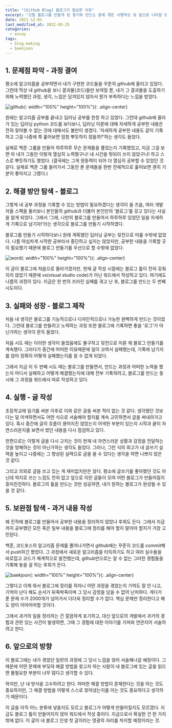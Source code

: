 ```yaml
---
title: "[Github Blog] 블로그가 필요한 이유"
excerpt: "깃헙 블로그를 만들게 된 동기와 만드는 중에 겪은 시행착오 및 앞으로 나아갈 방향"
date: 2021-12-01
last_modified_at: 2022-03-25
categories:
  - essay
tags:
  - blog-making
  - baekjoon
---
```


## 1. 문제점 파악 - 과정 결여

평소에 알고리즘을 공부하면서 내가 구현한 코드들을 꾸준히 github에 올리고 있었다. 그런데 막상 내 github을 보니 결과물(코드)들만 보여질 뿐, 내가 그 결과물을 도출하기 위해 노력했던 과정, 생각, 느낌은 담겨있지 않아서 뭔가 부족하다는 느낌을 받았다. 

![github](https://user-images.githubusercontent.com/30232837/158522443-689e83fd-8057-46c5-b185-825a0aed7c9b.png "github"){: width="100%" height="100%"}{: .align-center}

원래는 알고리즘 공부를 끝내고 딥러닝 공부를 한창 하고 있었다. 그런데 github에 올라가 있는 딥러닝 python 코드를 보다보니, 딥러닝 이론에 대해 자세하게 공부한 내용은 전혀 찾아볼 수 없는 것에 대해서도 불만이 생겼다. ‘자세하게 공부한 내용도 같이 기록하고 그걸 나중에 쭉 훑어보면 엄청 뿌듯하지 않을까?’하는 생각도 들었다. 

실제로 백준 그룹을 만들어 하루하루 무슨 문제들을 풀었는지 기록했었고, 지금 그걸 보면 아 내가 그동안 이렇게 열심히 노력했구나! 내 시간을 헛되이 쓰지 않았구나! 하고 스스로 뿌듯하기도 했었다. (결국에는 그게 원동력이 되어 더 열심히 공부할 수 있었던 것 같다. 실제로 백준 그룹 들어가서 그동안 푼 문제들을 한번 전체적으로 훑어보면 괜히 기분이 좋아지고 그랬다.)

## 2. 해결 방안 탐색 - 블로그

그렇게 내 공부 과정을 기록할 수 있는 방법이 필요하겠다는 생각이 들 즈음, 여러 개발자들 스펙을 둘러보니 본인들의 github과 더불어 본인만의 ‘블로그’를 갖고 있다는 사실을 알게 되었다. 그래서 ‘그래, 나만의 블로그를 만들어서 하루하루 있었던 일을 자세하게 기록으로 남기자!’라는 생각으로 블로그를 만들기 시작하였다. 

블로그를 만들기 시작하다보니 원래 계획했던 딥러닝 공부는 뒷전으로 미룰 수밖에 없었다. 나름 야심차게 시작한 공부라서 중단하고 싶지는 않았지만, 공부한 내용을 기록할 곳이 필요했기 때문에 블로그 만들기를 우선으로 할 수밖에 없었다.

![word](https://user-images.githubusercontent.com/30232837/158537774-0ae58eaf-b470-49ed-852b-cc59fc1a078e.png "word"){: width="100%" height="100%"}{: .align-center}

이 글이 블로그에 처음으로 올라가겠지만, 현재 글 작성 시점에는 블로그 틀이 전혀 갖춰지지 않았기 때문에 vs(visual studio code)가 아닌 워드에서 작성하고 있다. 여기에도 나름의 과정이 있다. 지금은 한 번의 쓰라린 실패를 겪고 난 후, 블로그를 만드는 두 번째 시도이다. 

## 3. 실패와 성장 - 블로그 제작

처음 내 생각은 블로그를 기능적으로나 디자인적으로나 가능한 완벽하게 만드는 것이었다. 그런데 블로그를 만들려고 노력하는 과정 또한 블로그에 기록하면 좋을 '로그'가 아닌가하는 생각이 문득 들었다.

처음 시도 때는 이러한 생각이 들었음에도 불구하고 뒷전으로 미룬 채 블로그 만들기를 계속했다. 그러다가 중간에 어떠한 이유때문에 일이 꼬여서 실패했는데, 기록에 남기지를 않아 정확히 어떻게 실패했는지를 알 수 없게 되었다.

그래서 지금 이 두 번째 시도 때는 블로그를 만들면서, 만드는 과정과 어떠한 노력을 했는지 어디서 실패하고 어떻게 해결했는지에 대해 전부 기록하려고, 블로그를 만드는 동시에 그 과정을 워드에서 따로 작성하고 있다.

## 4. 실행 - 글 작성

초등학교때 일기를 써본 이후로 이와 같은 글을 써본 적이 없는 것 같다. 생각했던 것보다는 덜 어색하면서도 어떤 식으로 서술해야 할지를 계속 고민하면서 글을 써내려가고 있다. 혹시 중간에 글의 흐름이 끊어지진 않았는지 어색한 부분이 있는지 시작과 끝이 자연스러운지를 보면서 썼던 내용을 다시 점검하고 있다.

한편으로는 이렇게 글을 다시 고치는 것이 현재 내 자연스러운 상황과 감정을 전달하는 것을 방해하는 것이 아닌가하는 생각도 들었다. 그러나, 그런 식의 회고가 내 글쓰기 실력을 높이고 나중에는 그 향상된 실력으로 글을 쓸 수 있다는 생각을 하면 나쁘지 않은 것 같다. 

그리고 의외로 글을 쓰고 있는 게 재미없지만은 않다. 평소에 글쓰기를 좋아했던 것도 아닌데 억지로 쓰는 느낌도 전혀 없고 앞으로 이런 글들이 모여 어떤 블로그가 만들어질지 흥미진진하다. 블로그의 틀을 만드는 것만 성공하면, 내가 원하는 블로그가 완성될 수 있을 것 같다.

## 5. 보완점 탐색 - 과거 내용 작성

왜 진작에 블로그를 만들어서 공부한 내용을 정리하지 않았나 후회도 든다. 그래서 지금까지 공부했던 모든 혹은 일부 내용을 블로그에 정리를 해야 할지 말아야 할지가 가장 고민된다. 

백준, 코드포스의 알고리즘 문제를 풀어나가면서 github에는 꾸준히 코드를 commit해서 push하긴 했었다. 그 과정에서 새로운 알고리즘을 터득하기도 하고 여러 실수들을 바로잡고 코드가 체계적으로 발전했는데, github만으로는 알 수 없는 그러한 경험들을 기록해 놓을 걸 하는 후회가 든다.

![baekjoon](https://user-images.githubusercontent.com/30232837/158539018-be3e9a2e-884a-4cec-8cac-d0e352035fef.png "baekjoon"){: width="100%" height="100%"}{: .align-center}

그렇다고 이제 와서 블로그에 정리를 하자니 어떤 과정을 겪었는지 기억도 잘 안 나고, 기억이 난다 해도 순서가 뒤죽박죽이며 그 당시 감정을 담을 수 없어 난처하다. 게다가 푼 문제 수가 2000개가 넘어가서 더더욱 정리할 수가 없다. 핵심 문제만 정리한다고 해도 양이 어마어마할 것이다. 

그래서 과거의 일을 정리하는 건 깔끔하게 포기하고, 대신 앞으로의 개발에서 과거의 경험과 관련 있는 사건이 발생하면, 그때 그 경험에 대한 이야기를 가져와 연관지어 서술하려고 한다.

## 6. 앞으로의 방향

이 블로그에는 내가 겪었던 일련의 과정에 그 당시 느낌을 얹어 서술해나갈 예정이다. 그 때문에 어떤 문제에 부딪혀 해결 방법을 찾고자 하는 사람이 내 블로그에 있는 글을 읽으면 불필요한 부분이 너무 많다고 생각할 수 있다. 

하지만, 난 내 방식을 고수하려고 한다. 어떠한 해결 방법이 존재한다는 것을 아는 것도 중요하지만, 그 해결 방법을 어떻게 스스로 찾아냈는지를 아는 것도 중요하다고 생각하기 때문이다. 

이 글을 아직 어느 분류에 넣을지도 모르고 블로그가 어떻게 만들어질지도 모르겠다. 지금도 블로그 틀이 만들어지지 않아 워드에서 작성 중이다. 지금으로서 확실한 건 한 가지 밖에 없다. 이 글이 내 블로그 인생 첫 글이라는 영광의 자리를 차지할 예정이라는 것.